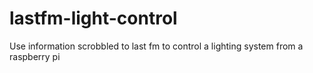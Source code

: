 # lastfm-light-control
Use information scrobbled to last fm to control a lighting system from a raspberry pi
